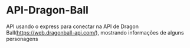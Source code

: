 # API-Dragon-Ball
API usando o express para conectar na API de Dragon Ball(https://web.dragonball-api.com/), mostrando informações de alguns personagens
